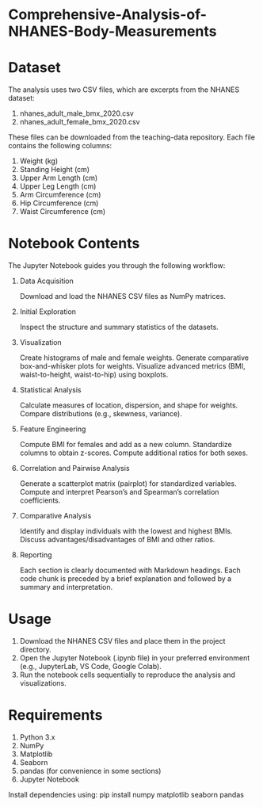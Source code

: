 # Comprehensive-Analysis-of-NHANES-Body-Measurements
# Dataset
The analysis uses two CSV files, which are excerpts from the NHANES dataset:

1. nhanes_adult_male_bmx_2020.csv
2. nhanes_adult_female_bmx_2020.csv

These files can be downloaded from the teaching-data repository.
Each file contains the following columns:

1. Weight (kg)
2. Standing Height (cm)
3. Upper Arm Length (cm)
4. Upper Leg Length (cm)
5. Arm Circumference (cm)
6. Hip Circumference (cm)
7. Waist Circumference (cm)

# Notebook Contents
The Jupyter Notebook guides you through the following workflow:

1. Data Acquisition
   
   Download and load the NHANES CSV files as NumPy matrices.
2. Initial Exploration

   Inspect the structure and summary statistics of the datasets.
3. Visualization

   Create histograms of male and female weights.
   Generate comparative box-and-whisker plots for weights.
   Visualize advanced metrics (BMI, waist-to-height, waist-to-hip) using boxplots.
4. Statistical Analysis

   Calculate measures of location, dispersion, and shape for weights.
   Compare distributions (e.g., skewness, variance).
5. Feature Engineering

   Compute BMI for females and add as a new column.
   Standardize columns to obtain z-scores.
   Compute additional ratios for both sexes.
6. Correlation and Pairwise Analysis

   Generate a scatterplot matrix (pairplot) for standardized variables.
   Compute and interpret Pearson’s and Spearman’s correlation coefficients.
7. Comparative Analysis

   Identify and display individuals with the lowest and highest BMIs.
   Discuss advantages/disadvantages of BMI and other ratios.
8. Reporting

   Each section is clearly documented with Markdown headings.
   Each code chunk is preceded by a brief explanation and followed by a summary and interpretation.
   
# Usage
1. Download the NHANES CSV files and place them in the project directory.
2. Open the Jupyter Notebook (.ipynb file) in your preferred environment (e.g., JupyterLab, VS Code, Google Colab).
3. Run the notebook cells sequentially to reproduce the analysis and visualizations.

# Requirements
1. Python 3.x
2. NumPy
3. Matplotlib
4. Seaborn
5. pandas (for convenience in some sections)
6. Jupyter Notebook

Install dependencies using:
pip install numpy matplotlib seaborn pandas
